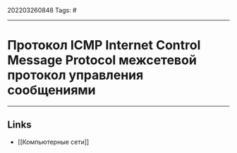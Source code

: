 202203260848
Tags: #

---

# Протокол ICMP Internet Control Message Protocol межсетевой протокол управления сообщениями


---
## Links
- [[Компьютерные сети]]
